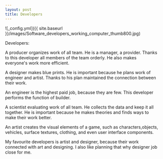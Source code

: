 ```yaml
---
layout: post
title: Developers
---
```


![_config.yml]({{ site.baseurl }}/images/Software_developers_working_computer_thumb800.jpg)




Developers:

A producer organizes work of all team. He is a manager, a provider. Thanks to this developer all members of the team orderly. He also makes everyone's work more efficient.

A designer makes blue prints. He is important because he plans work of engineer and artist. Thanks to his plan maintained the connection between their work.

An engineer is the highest paid job, because they are few. This developer performs the function of builder.

A scientist evaluating work of all team. He collects the data and keep it all together. He is important because he makes theories and finds ways to make their work better.

An artist creates the visual elements of a game, such as characters,objects, vehicles, surface textures, clothing, and even user interface components. 

My favourite developers is artist and designer, because their work connected with art and designing. I also like planning that why designer job close for me.
